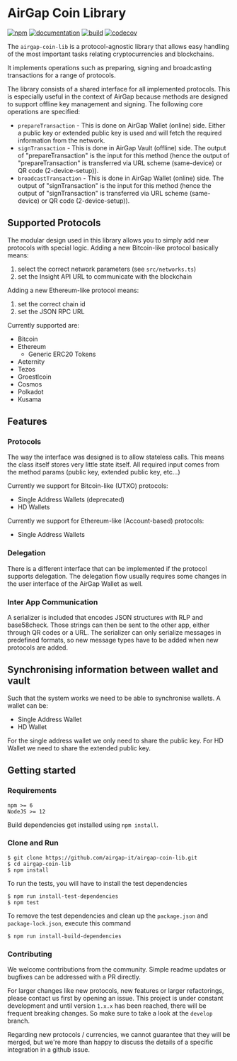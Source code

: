 # AirGap Coin Library

[![npm](https://img.shields.io/npm/v/airgap-coin-lib.svg?colorB=brightgreen)](https://www.npmjs.com/package/airgap-coin-lib)
[![documentation](https://img.shields.io/badge/documentation-online-brightgreen.svg)](https://airgap-it.github.io/airgap-coin-lib/)
[![build](https://img.shields.io/travis/airgap-it/airgap-coin-lib.svg)](https://travis-ci.org/airgap-it/airgap-coin-lib/)
[![codecov](https://img.shields.io/codecov/c/gh/airgap-it/airgap-coin-lib.svg)](https://codecov.io/gh/airgap-it/airgap-coin-lib/)

The `airgap-coin-lib` is a protocol-agnostic library that allows easy handling of the most important tasks relating cryptocurrencies and blockchains.

It implements operations such as preparing, signing and broadcasting transactions for a range of protocols.

The library consists of a shared interface for all implemented protocols. This is especially useful in the context of AirGap because methods are designed to support offline key management and signing. The following core operations are specified:

- `prepareTransaction` - This is done on AirGap Wallet (online) side. Either a public key or extended public key is used and will fetch the required information from the network.
- `signTransaction` - This is done in AirGap Vault (offline) side. The output of "prepareTransaction" is the input for this method (hence the output of "prepareTransaction" is transferred via URL scheme (same-device) or QR code (2-device-setup)).
- `broadcastTransaction` - This is done in AirGap Wallet (online) side. The output of "signTransaction" is the input for this method (hence the output of "signTransaction" is transferred via URL scheme (same-device) or QR code (2-device-setup)).

## Supported Protocols

The modular design used in this library allows you to simply add new protocols with special logic. Adding a new Bitcoin-like protocol basically means:

1. select the correct network parameters (see `src/networks.ts`)
2. set the Insight API URL to communicate with the blockchain

Adding a new Ethereum-like protocol means:

1. set the correct chain id
2. set the JSON RPC URL

Currently supported are:

- Bitcoin
- Ethereum
  - Generic ERC20 Tokens
- Aeternity
- Tezos
- Groestlcoin
- Cosmos
- Polkadot
- Kusama

## Features

### Protocols

The way the interface was designed is to allow stateless calls. This means the class itself stores very little state itself.
All required input comes from the method params (public key, extended public key, etc...)

Currently we support for Bitcoin-like (UTXO) protocols:

- Single Address Wallets (deprecated)
- HD Wallets

Currently we support for Ethereum-like (Account-based) protocols:

- Single Address Wallets

### Delegation

There is a different interface that can be implemented if the protocol supports delegation. The delegation flow usually requires some changes in the user interface of the AirGap Wallet as well.

### Inter App Communication

A serializer is included that encodes JSON structures with RLP and base58check. Those strings can then be sent to the other app, either through QR codes or a URL. The serializer can only serialize messages in predefined formats, so new message types have to be added when new protocols are added.

## Synchronising information between wallet and vault

Such that the system works we need to be able to synchronise wallets. A wallet can be:

- Single Address Wallet
- HD Wallet

For the single address wallet we only need to share the public key. For HD Wallet we need to share the extended public key.

## Getting started

### Requirements

```
npm >= 6
NodeJS >= 12
```

Build dependencies get installed using `npm install`.

### Clone and Run

```
$ git clone https://github.com/airgap-it/airgap-coin-lib.git
$ cd airgap-coin-lib
$ npm install
```

To run the tests, you will have to install the test dependencies

```
$ npm run install-test-dependencies
$ npm test
```

To remove the test dependencies and clean up the `package.json` and `package-lock.json`, execute this command

```
$ npm run install-build-dependencies
```

### Contributing

We welcome contributions from the community. Simple readme updates or bugfixes can be addressed with a PR directly.

For larger changes like new protocols, new features or larger refactorings, please contact us first by opening an issue. This project is under constant development and until version `1.x.x` has been reached, there will be frequent breaking changes. So make sure to take a look at the `develop` branch.

Regarding new protocols / currencies, we cannot guarantee that they will be merged, but we're more than happy to discuss the details of a specific integration in a github issue.
